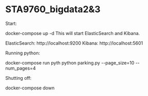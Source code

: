 # STA9760_bigdata2&3
Start:

docker-compose up -d
This will start ElasticSearch and Kibana.

ElasticSearch: http://localhost:9200 Kibana: http://localhost:5601


Running python:


docker-compose run pyth python parking.py --page_size=10 --num_pages=4


Shutting off:

docker-compose down
